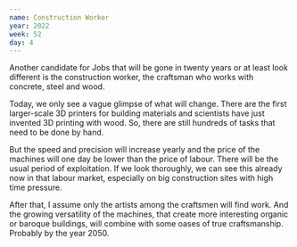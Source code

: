 ```yaml
---
name: Construction Worker
year: 2022
week: 52
day: 4
---
```


Another candidate for Jobs that will be gone in twenty years or at least look
different is the construction worker, the craftsman who works with concrete,
steel and wood.

Today, we only see a vague glimpse of what will change. There are the first
larger-scale 3D printers for building materials and scientists have just
invented 3D printing with wood. So, there are still hundreds of tasks that need
to be done by hand.

But the speed and precision will increase yearly and the price of the machines
will one day be lower than the price of labour. There will be the usual period
of exploitation. If we look thoroughly, we can see this already now in that
labour market, especially on big construction sites with high time pressure.

After that, I assume only the artists among the craftsmen will find work. And
the growing versatility of the machines, that create more interesting organic or
baroque buildings, will combine with some oases of true craftsmanship. Probably
by the year 2050.
